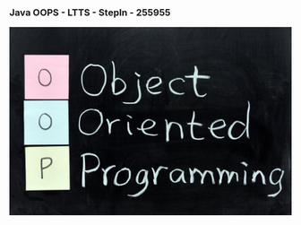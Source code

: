 ### Java OOPS - LTTS - StepIn - 255955

![](https://github.com/AdityaGautam05/LLTS-JAVA-OOPS-255955/blob/main/Images/Object%20oriented%20programming.jpg)
